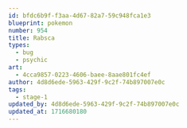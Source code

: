 ```yaml
---
id: bfdc6b9f-f3aa-4d67-82a7-59c948fca1e3
blueprint: pokemon
number: 954
title: Rabsca
types:
  - bug
  - psychic
art:
  - 4cca9857-0223-4606-baee-8aae801fc4ef
author: 4d8d6ede-5963-429f-9c2f-74b897007e0c
tags:
  - stage-1
updated_by: 4d8d6ede-5963-429f-9c2f-74b897007e0c
updated_at: 1716680180
---
```

